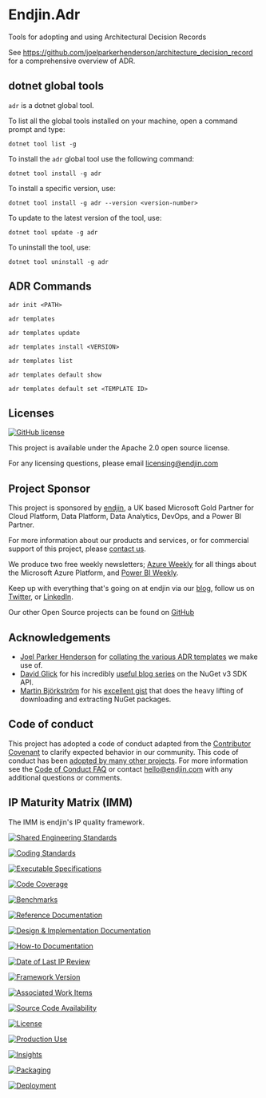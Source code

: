 # Endjin.Adr
Tools for adopting and using Architectural Decision Records

See https://github.com/joelparkerhenderson/architecture_decision_record for a comprehensive overview of ADR.

## dotnet global tools

`adr` is a dotnet global tool. 

To list all the global tools installed on your machine, open a command prompt and type:

`dotnet tool list -g`

To install the `adr` global tool use the following command:

`dotnet tool install -g adr`

To install a specific version, use:

`dotnet tool install -g adr --version <version-number>`

To update to the latest version of the tool, use:

`dotnet tool update -g adr`

To uninstall the tool, use:

`dotnet tool uninstall -g adr`

## ADR Commands

`adr init <PATH>`

`adr templates`

`adr templates update`

`adr templates install <VERSION>`

`adr templates list`

`adr templates default show`

`adr templates default set <TEMPLATE ID>`

## Licenses

[![GitHub license](https://img.shields.io/badge/License-Apache%202-blue.svg)](https://raw.githubusercontent.com/endjin/Endjin.Adr/master/LICENSE)

This project is available under the Apache 2.0 open source license.

For any licensing questions, please email [&#108;&#105;&#99;&#101;&#110;&#115;&#105;&#110;&#103;&#64;&#101;&#110;&#100;&#106;&#105;&#110;&#46;&#99;&#111;&#109;](&#109;&#97;&#105;&#108;&#116;&#111;&#58;&#108;&#105;&#99;&#101;&#110;&#115;&#105;&#110;&#103;&#64;&#101;&#110;&#100;&#106;&#105;&#110;&#46;&#99;&#111;&#109;)

## Project Sponsor

This project is sponsored by [endjin](https://endjin.com), a UK based Microsoft Gold Partner for Cloud Platform, Data Platform, Data Analytics, DevOps, and a Power BI Partner.

For more information about our products and services, or for commercial support of this project, please [contact us](https://endjin.com/contact-us). 

We produce two free weekly newsletters; [Azure Weekly](https://azureweekly.info) for all things about the Microsoft Azure Platform, and [Power BI Weekly](https://powerbiweekly.info).

Keep up with everything that's going on at endjin via our [blog](https://blogs.endjin.com/), follow us on [Twitter](https://twitter.com/endjin), or [LinkedIn](https://www.linkedin.com/company/1671851/).

Our other Open Source projects can be found on [GitHub](https://endjin.com/open-source)

## Acknowledgements

- [Joel Parker Henderson](https://github.com/joelparkerhenderson) for [collating the various ADR templates](https://github.com/joelparkerhenderson/architecture_decision_record) we make use of.
- [David Glick](https://daveaglick.com/) for his incredibly [useful blog series](https://daveaglick.com/posts/exploring-the-nuget-v3-libraries-part-1) on the NuGet v3 SDK API.
- [Martin Björkström](https://twitter.com/mholo65) for his [excellent gist](https://gist.github.com/mholo65/ad5776c36559410f45d5dcd0181a5c64) that does the heavy lifting of downloading and extracting NuGet packages.

## Code of conduct

This project has adopted a code of conduct adapted from the [Contributor Covenant](http://contributor-covenant.org/) to clarify expected behavior in our community. This code of conduct has been [adopted by many other projects](http://contributor-covenant.org/adopters/). For more information see the [Code of Conduct FAQ](https://opensource.microsoft.com/codeofconduct/faq/) or contact [&#104;&#101;&#108;&#108;&#111;&#064;&#101;&#110;&#100;&#106;&#105;&#110;&#046;&#099;&#111;&#109;](&#109;&#097;&#105;&#108;&#116;&#111;:&#104;&#101;&#108;&#108;&#111;&#064;&#101;&#110;&#100;&#106;&#105;&#110;&#046;&#099;&#111;&#109;) with any additional questions or comments.

## IP Maturity Matrix (IMM)

The IMM is endjin's IP quality framework.

[![Shared Engineering Standards](https://endimmfuncdev.azurewebsites.net/api/imm/github/endjin/Endjin.Adr/rule/74e29f9b-6dca-4161-8fdd-b468a1eb185d?nocache=true)](https://endimmfuncdev.azurewebsites.net/api/imm/github/endjin/Endjin.Adr/rule/74e29f9b-6dca-4161-8fdd-b468a1eb185d?cache=false)

[![Coding Standards](https://endimmfuncdev.azurewebsites.net/api/imm/github/endjin/Endjin.Adr/rule/f6f6490f-9493-4dc3-a674-15584fa951d8?cache=false)](https://endimmfuncdev.azurewebsites.net/api/imm/github/endjin/Endjin.Adr/rule/f6f6490f-9493-4dc3-a674-15584fa951d8?cache=false)

[![Executable Specifications](https://endimmfuncdev.azurewebsites.net/api/imm/github/endjin/Endjin.Adr/rule/bb49fb94-6ab5-40c3-a6da-dfd2e9bc4b00?cache=false)](https://endimmfuncdev.azurewebsites.net/api/imm/github/endjin/Endjin.Adr/rule/bb49fb94-6ab5-40c3-a6da-dfd2e9bc4b00?cache=false)

[![Code Coverage](https://endimmfuncdev.azurewebsites.net/api/imm/github/endjin/Endjin.Adr/rule/0449cadc-0078-4094-b019-520d75cc6cbb?cache=false)](https://endimmfuncdev.azurewebsites.net/api/imm/github/endjin/Endjin.Adr/rule/0449cadc-0078-4094-b019-520d75cc6cbb?cache=false)

[![Benchmarks](https://endimmfuncdev.azurewebsites.net/api/imm/github/endjin/Endjin.Adr/rule/64ed80dc-d354-45a9-9a56-c32437306afa?cache=false)](https://endimmfuncdev.azurewebsites.net/api/imm/github/endjin/Endjin.Adr/rule/64ed80dc-d354-45a9-9a56-c32437306afa?cache=false)

[![Reference Documentation](https://endimmfuncdev.azurewebsites.net/api/imm/github/endjin/Endjin.Adr/rule/2a7fc206-d578-41b0-85f6-a28b6b0fec5f?cache=false)](https://endimmfuncdev.azurewebsites.net/api/imm/github/endjin/Endjin.Adr/rule/2a7fc206-d578-41b0-85f6-a28b6b0fec5f?cache=false)

[![Design & Implementation Documentation](https://endimmfuncdev.azurewebsites.net/api/imm/github/endjin/Endjin.Adr/rule/f026d5a2-ce1a-4e04-af15-5a35792b164b?cache=false)](https://endimmfuncdev.azurewebsites.net/api/imm/github/endjin/Endjin.Adr/rule/f026d5a2-ce1a-4e04-af15-5a35792b164b?cache=false)

[![How-to Documentation](https://endimmfuncdev.azurewebsites.net/api/imm/github/endjin/Endjin.Adr/rule/145f2e3d-bb05-4ced-989b-7fb218fc6705?cache=false)](https://endimmfuncdev.azurewebsites.net/api/imm/github/endjin/Endjin.Adr/rule/145f2e3d-bb05-4ced-989b-7fb218fc6705?cache=false)

[![Date of Last IP Review](https://endimmfuncdev.azurewebsites.net/api/imm/github/endjin/Endjin.Adr/rule/da4ed776-0365-4d8a-a297-c4e91a14d646?cache=false)](https://endimmfuncdev.azurewebsites.net/api/imm/github/endjin/Endjin.Adr/rule/da4ed776-0365-4d8a-a297-c4e91a14d646?cache=false)

[![Framework Version](https://endimmfuncdev.azurewebsites.net/api/imm/github/endjin/Endjin.Adr/rule/6c0402b3-f0e3-4bd7-83fe-04bb6dca7924?cache=false)](https://endimmfuncdev.azurewebsites.net/api/imm/github/endjin/Endjin.Adr/rule/6c0402b3-f0e3-4bd7-83fe-04bb6dca7924?cache=false)

[![Associated Work Items](https://endimmfuncdev.azurewebsites.net/api/imm/github/endjin/Endjin.Adr/rule/79b8ff50-7378-4f29-b07c-bcd80746bfd4?cache=false)](https://endimmfuncdev.azurewebsites.net/api/imm/github/endjin/Endjin.Adr/rule/79b8ff50-7378-4f29-b07c-bcd80746bfd4?cache=false)

[![Source Code Availability](https://endimmfuncdev.azurewebsites.net/api/imm/github/endjin/Endjin.Adr/rule/30e1b40b-b27d-4631-b38d-3172426593ca?cache=false)](https://endimmfuncdev.azurewebsites.net/api/imm/github/endjin/Endjin.Adr/rule/30e1b40b-b27d-4631-b38d-3172426593ca?cache=false)

[![License](https://endimmfuncdev.azurewebsites.net/api/imm/github/endjin/Endjin.Adr/rule/d96b5bdc-62c7-47b6-bcc4-de31127c08b7?cache=false)](https://endimmfuncdev.azurewebsites.net/api/imm/github/endjin/Endjin.Adr/rule/d96b5bdc-62c7-47b6-bcc4-de31127c08b7?cache=false)

[![Production Use](https://endimmfuncdev.azurewebsites.net/api/imm/github/endjin/Endjin.Adr/rule/87ee2c3e-b17a-4939-b969-2c9c034d05d7?cache=false)](https://endimmfuncdev.azurewebsites.net/api/imm/github/endjin/Endjin.Adr/rule/87ee2c3e-b17a-4939-b969-2c9c034d05d7?cache=false)

[![Insights](https://endimmfuncdev.azurewebsites.net/api/imm/github/endjin/Endjin.Adr/rule/71a02488-2dc9-4d25-94fa-8c2346169f8b?cache=false)](https://endimmfuncdev.azurewebsites.net/api/imm/github/endjin/Endjin.Adr/rule/71a02488-2dc9-4d25-94fa-8c2346169f8b?cache=false)

[![Packaging](https://endimmfuncdev.azurewebsites.net/api/imm/github/endjin/Endjin.Adr/rule/547fd9f5-9caf-449f-82d9-4fba9e7ce13a?cache=false)](https://endimmfuncdev.azurewebsites.net/api/imm/github/endjin/Endjin.Adr/rule/547fd9f5-9caf-449f-82d9-4fba9e7ce13a?cache=false)

[![Deployment](https://endimmfuncdev.azurewebsites.net/api/imm/github/endjin/Endjin.Adr/rule/edea4593-d2dd-485b-bc1b-aaaf18f098f9?cache=false)](https://endimmfuncdev.azurewebsites.net/api/imm/github/endjin/Endjin.Adr/rule/edea4593-d2dd-485b-bc1b-aaaf18f098f9?cache=false)